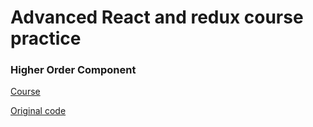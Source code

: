 # Advanced React and redux course practice

### Higher Order Component

[Course](https://www.udemy.com/react-redux/)

[Original code](https://github.com/StephenGrider/ReduxSimpleStarter.git)
